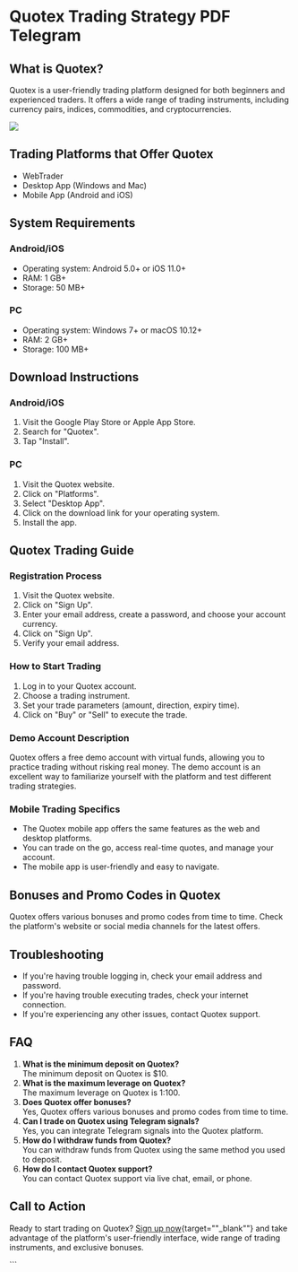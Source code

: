 # Quotex Trading Strategy PDF Telegram

## What is Quotex?

Quotex is a user-friendly trading platform designed for both beginners
and experienced traders. It offers a wide range of trading instruments,
including currency pairs, indices, commodities, and cryptocurrencies.

[![](https://static.quotex.io/files/4_en/300_250.jpg)](https://traff.sbs/brokerqxlid)

## Trading Platforms that Offer Quotex

-   WebTrader
-   Desktop App (Windows and Mac)
-   Mobile App (Android and iOS)

## System Requirements

### Android/iOS

-   Operating system: Android 5.0+ or iOS 11.0+
-   RAM: 1 GB+
-   Storage: 50 MB+

### PC

-   Operating system: Windows 7+ or macOS 10.12+
-   RAM: 2 GB+
-   Storage: 100 MB+

## Download Instructions

### Android/iOS

1.  Visit the Google Play Store or Apple App Store.
2.  Search for "Quotex".
3.  Tap "Install".

### PC

1.  Visit the Quotex website.
2.  Click on "Platforms".
3.  Select "Desktop App".
4.  Click on the download link for your operating system.
5.  Install the app.

## Quotex Trading Guide

### Registration Process

1.  Visit the Quotex website.
2.  Click on "Sign Up".
3.  Enter your email address, create a password, and choose your account
    currency.
4.  Click on "Sign Up".
5.  Verify your email address.

### How to Start Trading

1.  Log in to your Quotex account.
2.  Choose a trading instrument.
3.  Set your trade parameters (amount, direction, expiry time).
4.  Click on "Buy" or "Sell" to execute the trade.

### Demo Account Description

Quotex offers a free demo account with virtual funds, allowing you to
practice trading without risking real money. The demo account is an
excellent way to familiarize yourself with the platform and test
different trading strategies.

### Mobile Trading Specifics

-   The Quotex mobile app offers the same features as the web and
    desktop platforms.
-   You can trade on the go, access real-time quotes, and manage your
    account.
-   The mobile app is user-friendly and easy to navigate.

## Bonuses and Promo Codes in Quotex

Quotex offers various bonuses and promo codes from time to time. Check
the platform\'s website or social media channels for the latest offers.

## Troubleshooting

-   If you\'re having trouble logging in, check your email address and
    password.
-   If you\'re having trouble executing trades, check your internet
    connection.
-   If you\'re experiencing any other issues, contact Quotex support.

## FAQ

1.  **What is the minimum deposit on Quotex?**\
    The minimum deposit on Quotex is \$10.
2.  **What is the maximum leverage on Quotex?**\
    The maximum leverage on Quotex is 1:100.
3.  **Does Quotex offer bonuses?**\
    Yes, Quotex offers various bonuses and promo codes from time to
    time.
4.  **Can I trade on Quotex using Telegram signals?**\
    Yes, you can integrate Telegram signals into the Quotex platform.
5.  **How do I withdraw funds from Quotex?**\
    You can withdraw funds from Quotex using the same method you used to
    deposit.
6.  **How do I contact Quotex support?**\
    You can contact Quotex support via live chat, email, or phone.

## Call to Action

Ready to start trading on Quotex? [Sign up
now](\%22https://traff.sbs/brokerqxsignup\%22){target=""_blank""}
and take advantage of the platform\'s user-friendly interface, wide
range of trading instruments, and exclusive bonuses.

\`\`\`

